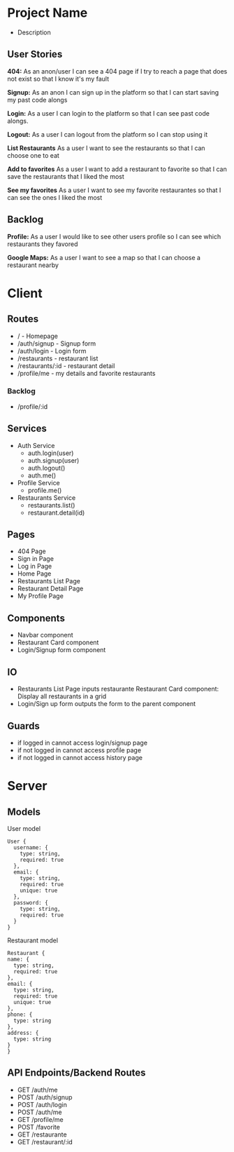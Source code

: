 # Project Name

- Description

## User Stories

  **404:** As an anon/user I can see a 404 page if I try to reach a page that does not exist so that I know it's my fault
  
  **Signup:** As an anon I can sign up in the platform so that I can start saving my past code alongs
  
  **Login:** As a user I can login to the platform so that I can see past code alongs.
  
  **Logout:** As a user I can logout from the platform so I can stop using it 

  **List Restaurants** As a user I want to see the restaurants so that I can choose one to eat
 
  **Add to favorites** As a user I want to add a restaurant to favorite so that I can save the restaurants that I liked the most

  **See my favorites** As a user I want to see my favorite restaurantes so that I can see the ones I liked the most

## Backlog

  **Profile:** As a user I would like to see other users profile so I can see which restaurants they favored

  **Google Maps:** As a user I want to see a map so that I can choose a restaurant nearby
  
# Client

## Routes

  - / - Homepage
  - /auth/signup - Signup form
  - /auth/login - Login form
  - /restaurants - restaurant list
  - /restaurants/:id - restaurant detail
  - /profile/me - my details and favorite restaurants

  ### Backlog

  - /profile/:id

## Services

- Auth Service
  - auth.login(user)
  - auth.signup(user)
  - auth.logout()
  - auth.me()
- Profile Service
  - profile.me()
- Restaurants Service
  - restaurants.list()
  - restaurant.detail(id)   

## Pages

- 404 Page
- Sign in Page
- Log in Page
- Home Page
- Restaurants List Page
- Restaurant Detail Page
- My Profile Page

## Components

- Navbar component
- Restaurant Card component
- Login/Signup form component

## IO

- Restaurants List Page inputs restaurante Restaurant Card component: Display all restaurants in a grid
- Login/Sign up form outputs the form to the parent component

## Guards

- if logged in cannot access login/signup page
- if not logged in cannot access profile page
- if not logged in cannot access history page

# Server

## Models

  User model

  ```
  User {
    username: {
      type: string,
      required: true
    },
    email: {
      type: string,
      required: true
      unique: true
    },
    password: {
      type: string,
      required: true
    }
  }
  ```

  Restaurant model

  ```
  Restaurant {
  name: {
    type: string,
    required: true
  },
  email: {
    type: string,
    required: true
    unique: true
  },
  phone: {
    type: string
  },
  address: {
    type: string
  }
}
```

## API Endpoints/Backend Routes

  - GET /auth/me
  - POST /auth/signup
  - POST /auth/login
  - POST /auth/me
  - GET /profile/me
  - POST /favorite
  - GET /restaurante
  - GET /restaurant/:id
  
  